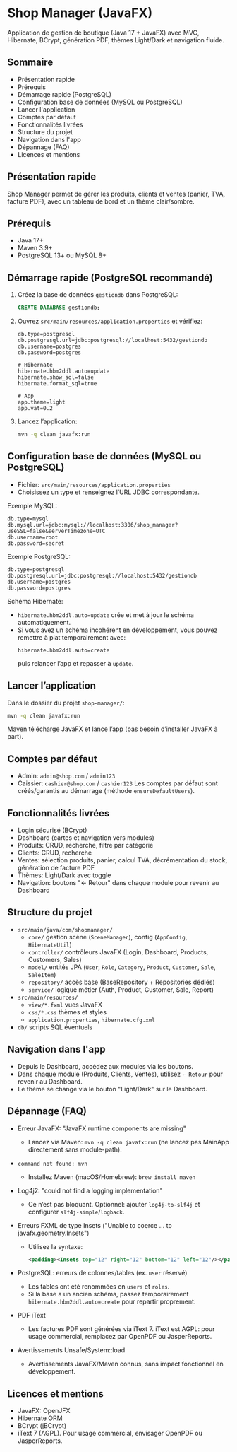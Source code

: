 # Shop Manager (JavaFX)

Application de gestion de boutique (Java 17 + JavaFX) avec MVC, Hibernate, BCrypt, génération PDF, thèmes Light/Dark et navigation fluide.

## Sommaire
- Présentation rapide
- Prérequis
- Démarrage rapide (PostgreSQL)
- Configuration base de données (MySQL ou PostgreSQL)
- Lancer l'application
- Comptes par défaut
- Fonctionnalités livrées
- Structure du projet
- Navigation dans l'app
- Dépannage (FAQ)
- Licences et mentions

## Présentation rapide
Shop Manager permet de gérer les produits, clients et ventes (panier, TVA, facture PDF), avec un tableau de bord et un thème clair/sombre.

## Prérequis
- Java 17+
- Maven 3.9+
- PostgreSQL 13+ ou MySQL 8+

## Démarrage rapide (PostgreSQL recommandé)
1. Créez la base de données `gestiondb` dans PostgreSQL:
   ```sql
   CREATE DATABASE gestiondb;
   ```
2. Ouvrez `src/main/resources/application.properties` et vérifiez:
   ```properties
   db.type=postgresql
   db.postgresql.url=jdbc:postgresql://localhost:5432/gestiondb
   db.username=postgres
   db.password=postgres
   
   # Hibernate
   hibernate.hbm2ddl.auto=update
   hibernate.show_sql=false
   hibernate.format_sql=true
   
   # App
   app.theme=light
   app.vat=0.2
   ```
3. Lancez l’application:
   ```bash
   mvn -q clean javafx:run
   ```

## Configuration base de données (MySQL ou PostgreSQL)
- Fichier: `src/main/resources/application.properties`
- Choisissez un type et renseignez l’URL JDBC correspondante.

Exemple MySQL:
```properties
db.type=mysql
db.mysql.url=jdbc:mysql://localhost:3306/shop_manager?useSSL=false&serverTimezone=UTC
db.username=root
db.password=secret
```

Exemple PostgreSQL:
```properties
db.type=postgresql
db.postgresql.url=jdbc:postgresql://localhost:5432/gestiondb
db.username=postgres
db.password=postgres
```

Schéma Hibernate:
- `hibernate.hbm2ddl.auto=update` crée et met à jour le schéma automatiquement.
- Si vous avez un schéma incohérent en développement, vous pouvez remettre à plat temporairement avec:
  ```properties
  hibernate.hbm2ddl.auto=create
  ```
  puis relancer l’app et repasser à `update`.

## Lancer l’application
Dans le dossier du projet `shop-manager/`:
```bash
mvn -q clean javafx:run
```
Maven télécharge JavaFX et lance l’app (pas besoin d’installer JavaFX à part).

## Comptes par défaut
- Admin: `admin@shop.com` / `admin123`
- Caissier: `cashier@shop.com` / `cashier123`
Les comptes par défaut sont créés/garantis au démarrage (méthode `ensureDefaultUsers`).

## Fonctionnalités livrées
- Login sécurisé (BCrypt)
- Dashboard (cartes et navigation vers modules)
- Produits: CRUD, recherche, filtre par catégorie
- Clients: CRUD, recherche
- Ventes: sélection produits, panier, calcul TVA, décrémentation du stock, génération de facture PDF
- Thèmes: Light/Dark avec toggle
- Navigation: boutons "← Retour" dans chaque module pour revenir au Dashboard

## Structure du projet
- `src/main/java/com/shopmanager/`
  - `core/` gestion scène (`SceneManager`), config (`AppConfig`, `HibernateUtil`)
  - `controller/` contrôleurs JavaFX (Login, Dashboard, Products, Customers, Sales)
  - `model/` entités JPA (`User`, `Role`, `Category`, `Product`, `Customer`, `Sale`, `SaleItem`)
  - `repository/` accès base (BaseRepository + Repositories dédiés)
  - `service/` logique métier (Auth, Product, Customer, Sale, Report)
- `src/main/resources/`
  - `view/*.fxml` vues JavaFX
  - `css/*.css` thèmes et styles
  - `application.properties`, `hibernate.cfg.xml`
- `db/` scripts SQL éventuels

## Navigation dans l'app
- Depuis le Dashboard, accédez aux modules via les boutons.
- Dans chaque module (Produits, Clients, Ventes), utilisez `← Retour` pour revenir au Dashboard.
- Le thème se change via le bouton "Light/Dark" sur le Dashboard.

## Dépannage (FAQ)
- Erreur JavaFX: "JavaFX runtime components are missing"
  - Lancez via Maven: `mvn -q clean javafx:run` (ne lancez pas MainApp directement sans module-path).

- `command not found: mvn`
  - Installez Maven (macOS/Homebrew): `brew install maven`

- Log4j2: "could not find a logging implementation"
  - Ce n’est pas bloquant. Optionnel: ajouter `log4j-to-slf4j` et configurer `slf4j-simple`/`logback`.

- Erreurs FXML de type Insets ("Unable to coerce ... to javafx.geometry.Insets")
  - Utilisez la syntaxe:
    ```xml
    <padding><Insets top="12" right="12" bottom="12" left="12"/></padding>
    ```

- PostgreSQL: erreurs de colonnes/tables (ex. `user` réservé)
  - Les tables ont été renommées en `users` et `roles`.
  - Si la base a un ancien schéma, passez temporairement `hibernate.hbm2ddl.auto=create` pour repartir proprement.

- PDF iText
  - Les factures PDF sont générées via iText 7. iText est AGPL: pour usage commercial, remplacez par OpenPDF ou JasperReports.

- Avertissements Unsafe/System::load
  - Avertissements JavaFX/Maven connus, sans impact fonctionnel en développement.

## Licences et mentions
- JavaFX: OpenJFX
- Hibernate ORM
- BCrypt (jBCrypt)
- iText 7 (AGPL). Pour usage commercial, envisager OpenPDF ou JasperReports.
